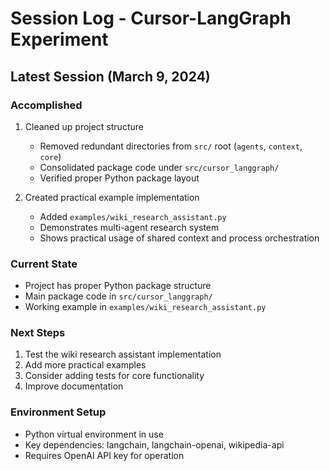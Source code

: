 # Session Log - Cursor-LangGraph Experiment

## Latest Session (March 9, 2024)

### Accomplished
1. Cleaned up project structure
   - Removed redundant directories from `src/` root (`agents`, `context`, `core`)
   - Consolidated package code under `src/cursor_langgraph/`
   - Verified proper Python package layout

2. Created practical example implementation
   - Added `examples/wiki_research_assistant.py`
   - Demonstrates multi-agent research system
   - Shows practical usage of shared context and process orchestration

### Current State
- Project has proper Python package structure
- Main package code in `src/cursor_langgraph/`
- Working example in `examples/wiki_research_assistant.py`

### Next Steps
1. Test the wiki research assistant implementation
2. Add more practical examples
3. Consider adding tests for core functionality
4. Improve documentation

### Environment Setup
- Python virtual environment in use
- Key dependencies: langchain, langchain-openai, wikipedia-api
- Requires OpenAI API key for operation 